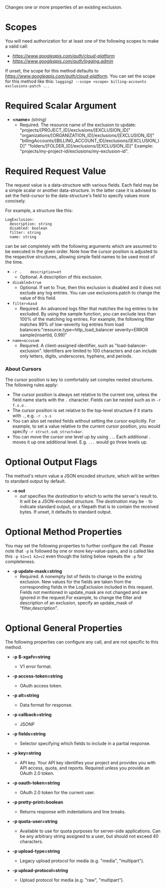 Changes one or more properties of an existing exclusion.
# Scopes

You will need authorization for at least one of the following scopes to make a valid call:

* *https://www.googleapis.com/auth/cloud-platform*
* *https://www.googleapis.com/auth/logging.admin*

If unset, the scope for this method defaults to *https://www.googleapis.com/auth/cloud-platform*.
You can set the scope for this method like this: `logging2 --scope <scope> billing-accounts exclusions-patch ...`
# Required Scalar Argument
* **&lt;name&gt;** *(string)*
    - Required. The resource name of the exclusion to update:
        &#34;projects/[PROJECT_ID]/exclusions/[EXCLUSION_ID]&#34;
        &#34;organizations/[ORGANIZATION_ID]/exclusions/[EXCLUSION_ID]&#34;
        &#34;billingAccounts/[BILLING_ACCOUNT_ID]/exclusions/[EXCLUSION_ID]&#34;
        &#34;folders/[FOLDER_ID]/exclusions/[EXCLUSION_ID]&#34;
        Example: &#34;projects/my-project-id/exclusions/my-exclusion-id&#34;.
# Required Request Value

The request value is a data-structure with various fields. Each field may be a simple scalar or another data-structure.
In the latter case it is advised to set the field-cursor to the data-structure's field to specify values more concisely.

For example, a structure like this:
```
LogExclusion:
  description: string
  disabled: boolean
  filter: string
  name: string

```

can be set completely with the following arguments which are assumed to be executed in the given order. Note how the cursor position is adjusted to the respective structures, allowing simple field names to be used most of the time.

* `-r .    description=et`
    - Optional. A description of this exclusion.
* `disabled=true`
    - Optional. If set to True, then this exclusion is disabled and it does not exclude any log entries. You can use exclusions.patch to change the value of this field.
* `filter=kasd`
    - Required. An advanced logs filter that matches the log entries to be excluded. By using the sample function, you can exclude less than 100% of the matching log entries. For example, the following filter matches 99% of low-severity log entries from load balancers:&#34;resource.type=http_load_balancer severity&lt;ERROR sample(insertId, 0.99)&#34;
* `name=accusam`
    - Required. A client-assigned identifier, such as &#34;load-balancer-exclusion&#34;. Identifiers are limited to 100 characters and can include only letters, digits, underscores, hyphens, and periods.


### About Cursors

The cursor position is key to comfortably set complex nested structures. The following rules apply:

* The cursor position is always set relative to the current one, unless the field name starts with the `.` character. Fields can be nested such as in `-r f.s.o` .
* The cursor position is set relative to the top-level structure if it starts with `.`, e.g. `-r .s.s`
* You can also set nested fields without setting the cursor explicitly. For example, to set a value relative to the current cursor position, you would specify `-r struct.sub_struct=bar`.
* You can move the cursor one level up by using `..`. Each additional `.` moves it up one additional level. E.g. `...` would go three levels up.


# Optional Output Flags

The method's return value a JSON encoded structure, which will be written to standard output by default.

* **-o out**
    - *out* specifies the *destination* to which to write the server's result to.
      It will be a JSON-encoded structure.
      The *destination* may be `-` to indicate standard output, or a filepath that is to contain the received bytes.
      If unset, it defaults to standard output.
# Optional Method Properties

You may set the following properties to further configure the call. Please note that `-p` is followed by one 
or more key-value-pairs, and is called like this `-p k1=v1 k2=v2` even though the listing below repeats the
`-p` for completeness.

* **-p update-mask=string**
    - Required. A nonempty list of fields to change in the existing exclusion. New values for the fields are taken from the corresponding fields in the LogExclusion included in this request. Fields not mentioned in update_mask are not changed and are ignored in the request.For example, to change the filter and description of an exclusion, specify an update_mask of &#34;filter,description&#34;.

# Optional General Properties

The following properties can configure any call, and are not specific to this method.

* **-p $-xgafv=string**
    - V1 error format.

* **-p access-token=string**
    - OAuth access token.

* **-p alt=string**
    - Data format for response.

* **-p callback=string**
    - JSONP

* **-p fields=string**
    - Selector specifying which fields to include in a partial response.

* **-p key=string**
    - API key. Your API key identifies your project and provides you with API access, quota, and reports. Required unless you provide an OAuth 2.0 token.

* **-p oauth-token=string**
    - OAuth 2.0 token for the current user.

* **-p pretty-print=boolean**
    - Returns response with indentations and line breaks.

* **-p quota-user=string**
    - Available to use for quota purposes for server-side applications. Can be any arbitrary string assigned to a user, but should not exceed 40 characters.

* **-p upload-type=string**
    - Legacy upload protocol for media (e.g. &#34;media&#34;, &#34;multipart&#34;).

* **-p upload-protocol=string**
    - Upload protocol for media (e.g. &#34;raw&#34;, &#34;multipart&#34;).
